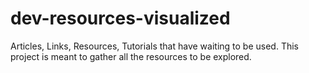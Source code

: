 # dev-resources-visualized
Articles, Links, Resources, Tutorials that have waiting to be used. This project is meant to gather all the resources to be explored.
